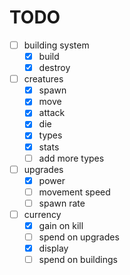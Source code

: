 # TODO

- [ ] building system
  - [x] build
  - [x] destroy
- [ ] creatures
  - [x] spawn
  - [x] move
  - [x] attack
  - [x] die
  - [x] types
  - [x] stats
  - [ ] add more types
- [ ] upgrades
  - [x] power
  - [ ] movement speed
  - [ ] spawn rate
- [ ] currency
  - [x] gain on kill
  - [ ] spend on upgrades
  - [x] display
  - [ ] spend on buildings
